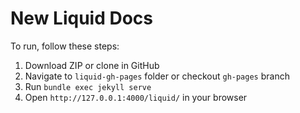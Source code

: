 # New Liquid Docs

To run, follow these steps:

1. Download ZIP or clone in GitHub
2. Navigate to `liquid-gh-pages` folder or checkout `gh-pages` branch
3. Run `bundle exec jekyll serve`
4. Open `http://127.0.0.1:4000/liquid/` in your browser
